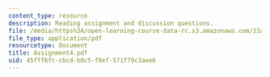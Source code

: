 ```yaml
---
content_type: resource
description: Reading assignment and discussion questions.
file: /media/https%3A/open-learning-course-data-rc.s3.amazonaws.com/21w-765j-interactive-and-non-linear-narrative-theory-and-practice-spring-2004/45fff6fccbcdb0c5f0ef571f79c3aee6_Assignment4.pdf
file_type: application/pdf
resourcetype: Document
title: Assignment4.pdf
uid: 45fff6fc-cbcd-b0c5-f0ef-571f79c3aee6
---
```

